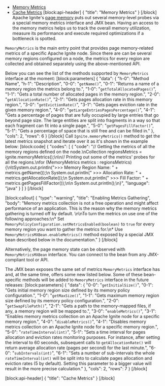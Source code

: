 * [Memory Metrics](#memory-metrics)
* [Cache Metrics](#cache-metrics)
[block:api-header]
{
  "title": "Memory Metrics"
}
[/block]
Apache Ignite's [page memory](doc:page-memory) puts out several memory-level probes via a special memory metrics interface and JMX bean. Having an access to the memory metrics helps us to track the overall memory utilization, measure its performance and execute required optimizations if a bottleneck is spotted.

`MemoryMetrics` is the main entry point that provides page memory-related metrics of a specific Apache Ignite node. Since there are can be several memory regions configured on a node, the metrics for every region are collected and obtained separately using the above-mentioned API.

Below you can see the list of the methods supported by `MemoryMetrics` interface at the moment: 
[block:parameters]
{
  "data": {
    "h-0": "Method Name",
    "h-1": "Description",
    "0-0": "`getName()`",
    "0-1": "Returns a name of a memory region the metrics belong to.",
    "1-0": "`getTotalAllocatedPages()`",
    "1-1": "Gets a total number of allocated pages in the memory region.",
    "2-0": "`getAllocationRate()`",
    "2-1": "Gets pages allocation rate in this memory region.",
    "3-0": "`getEvictionRate()`",
    "3-1": "Gets pages eviction rate in the given memory region.",
    "4-0": "`getLargeEntriesPagesPercentage()`",
    "4-1": "Gets a percentage of pages that are fully occupied by large entries that go beyond page size. The large entities are split into fragments in a way so that each fragment can fit into a single page.",
    "5-0": "`getPagesFillFactor()`",
    "5-1": "Gets a percentage of space that is still free and can be filled in."
  },
  "cols": 2,
  "rows": 6
}
[/block]
Call `Ignite.memoryMetrics()` method to get the latest metrics snapshot and iterate over it as it's shown in the example below:
[block:code]
{
  "codes": [
    {
      "code": "// Getting the metrics of all the memory regions defined on the node.\nCollection<MemoryMetrics> regionsMetrics = ignite.memoryMetrics();\n\n// Printing out some of the metrics' probes for all the regions.\nfor (MemoryMetrics metrics : regionsMetrics) {\n\tSystem.out.println(\">>> Memory Region Name: \" + metrics.getName());\n  System.out.println(\"    >>> Allocation Rate: \" + metrics.getAllocationRate());\n  System.out.println(\"    >>> Fill Factor: \" + metrics.getPagesFillFactor());\n\n  System.out.println();\n}",
      "language": "java"
    }
  ]
}
[/block]

[block:callout]
{
  "type": "warning",
  "title": "Enabling Metrics Gathering",
  "body": "Memory metrics collection is not a free operation and might affect performance of an application. This is the reason why the memory metrics gathering is turned off by default. \n\nTo turn the metrics on use one of the following approaches:\n* Set `MemoryPolicyConfiguration.setMetricsEnabled(boolean)` to `true` for every memory region you want to gather the metrics for.\n* Use `MemoryMetricsMXBean.enableMetrics()` method exposed by a special JMX bean described below in the documentation."
}
[/block]

Alternatively, the page memory state can be observed with `MemoryMetricsMXBean` interface. You can connect to the bean from any JMX-compliant tool or API.

The JMX bean exposes the same set of metrics `MemoryMetrics` interface has and, at the same time, offers some new listed below. Some of these bean-specific methods will be added to `MemoryMetrics` interface in the future releases:
[block:parameters]
{
  "data": {
    "0-0": "`getInitialSize()`",
    "0-1": "Gets initial memory region size defined by its memory policy configuration.",
    "1-0": "`getMaxSize()`",
    "1-1": "Gets maximum memory region size defined by its memory policy configuration.",
    "2-0": "`getSwapFilePath()`",
    "2-1": "Gets a path to the memory-mapped files, if any, a memory region will be mapped to.",
    "3-0": "`enableMetrics()`",
    "3-1": "Enables memory metrics collection on an Apache Ignite node for a specific memory region.",
    "4-0": "`disableMetrics()`",
    "4-1": "Disables memory metrics collection on an Apache Ignite node for a specific memory region.",
    "5-0": "`rateTimeInterval(int)`",
    "5-1": "Sets a time interval for pages allocation and eviction rates monitoring purposes. For instance, after setting the interval to 60 seconds, subsequent calls to `getAllocationRate()` will return average allocation rate (pages per second) for the last minute.",
    "6-0": "`subIntervals(int)`",
    "6-1": "Sets a number of sub-intervals the whole `rateTimeInterval(int)` will be split into to calculate pages allocation and eviction rates (5 by default). Setting this parameter to a bigger value will result in the more precise calculation."
  },
  "cols": 2,
  "rows": 7
}
[/block]

[block:api-header]
{
  "title": "Cache Metrics"
}
[/block]
